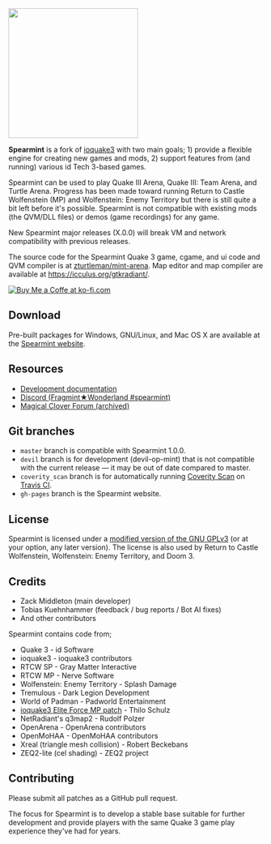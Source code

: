 <img src="https://raw.githubusercontent.com/zturtleman/spearmint/master/misc/spearmint_text.png" width="256">

**Spearmint** is a fork of [ioquake3](https://github.com/ioquake/ioq3) with two main goals; 1) provide a flexible engine for creating new games and mods, 2) support features from (and running) various id Tech 3-based games.

Spearmint can be used to play Quake III Arena, Quake III: Team Arena, and Turtle Arena. Progress has been made toward running Return to Castle Wolfenstein (MP) and Wolfenstein: Enemy Territory but there is still quite a bit left before it's possible. Spearmint is not compatible with existing mods (the QVM/DLL files) or demos (game recordings) for any game.

New Spearmint major releases (X.0.0) will break VM and network compatibility with previous releases.

The source code for the Spearmint Quake 3 game, cgame, and ui code and QVM compiler is at [zturtleman/mint-arena](https://github.com/zturtleman/mint-arena/). Map editor and map compiler are available at https://icculus.org/gtkradiant/.

[![Buy Me a Coffe at ko-fi.com](https://www.ko-fi.com/img/donate_sm.png)](https://ko-fi.com/zturtleman)

## Download

Pre-built packages for Windows, GNU/Linux, and Mac OS X are available at the [Spearmint website](https://clover.moe/spearmint).


## Resources

  * [Development documentation](https://github.com/zturtleman/spearmint/wiki)
  * [Discord (Fragmint★Wonderland #spearmint)](https://discord.gg/RAdK2yv)
  * [Magical Clover Forum (archived)](https://forum.clover.moe)


## Git branches

* `master` branch is compatible with Spearmint 1.0.0.
* `devil` branch is for development (devil-op-mint) that is not compatible with the current release &mdash; it may be out of date compared to master.
* `coverity_scan` branch is for automatically running [Coverity Scan](https://scan.coverity.com/) on [Travis CI](https://travis-ci.org).
* `gh-pages` branch is the Spearmint website.


## License

Spearmint is licensed under a [modified version of the GNU GPLv3](COPYING.txt#L625) (or at your option, any later version). The license is also used by Return to Castle Wolfenstein, Wolfenstein: Enemy Territory, and Doom 3.


## Credits

* Zack Middleton (main developer)
* Tobias Kuehnhammer (feedback / bug reports / Bot AI fixes)
* And other contributors

Spearmint contains code from;
* Quake 3 - id Software
* ioquake3 - ioquake3 contributors
* RTCW SP - Gray Matter Interactive
* RTCW MP - Nerve Software
* Wolfenstein: Enemy Territory - Splash Damage
* Tremulous - Dark Legion Development
* World of Padman - Padworld Entertainment
* [ioquake3 Elite Force MP patch](http://thilo.kickchat.com/efport-progress/) - Thilo Schulz
* NetRadiant's q3map2 - Rudolf Polzer
* OpenArena - OpenArena contributors
* OpenMoHAA - OpenMoHAA contributors
* Xreal (triangle mesh collision) - Robert Beckebans
* ZEQ2-lite (cel shading) - ZEQ2 project


## Contributing

Please submit all patches as a GitHub pull request.

The focus for Spearmint is to develop a stable base suitable for further
development and provide players with the same Quake 3 game play experience
they've had for years.

